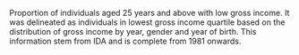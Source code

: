 Proportion of individuals aged 25 years and above with low gross income. It was delineated as individuals in lowest gross income quartile based on the distribution of gross income by year, gender and year of birth. This information stem from IDA and is complete from 1981 onwards.
